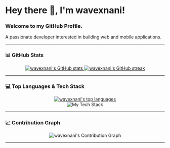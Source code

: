 # Hey there 👋, I'm wavexnani!

### Welcome to my GitHub Profile.

A passionate developer interested in building web and mobile applications.

---

### 📊 GitHub Stats

<p align="center">
  <a href="https://github.com/wavexnani">
    <img src="https://github-readme-stats.vercel.app/api?username=wavexnani&show_icons=true&theme=tokyonight&hide_border=true&border_radius=12" alt="wavexnani's GitHub stats" />
  </a>
  <a href="https://github.com/wavexnani">
    <img src="https://github-readme-streak-stats.herokuapp.com/?user=wavexnani&theme=tokyonight&hide_border=true&border_radius=12" alt="wavexnani's GitHub streak" />
  </a>
</p>

---

### 💻 Top Languages & Tech Stack

<p align="center">
  <a href="https://github.com/wavexnani">
    <img src="https://github-readme-stats.vercel.app/api/top-langs/?username=wavexnani&layout=compact&theme=tokyonight&hide_border=true&border_radius=12" alt="wavexnani's top languages" />
  </a>
  <br>
  <img src="https://skillicons.dev/icons?i=js,ts,html,css,react,nextjs,nodejs,python,flask,dart,flutter,mysql,firebase,git,github,linux&perline=8" alt="My Tech Stack" />
</p>

---

### 📈 Contribution Graph

<p align="center">
  <img src="https://github-readme-activity-graph.vercel.app/graph?username=wavexnani&theme=tokyo-night&area=true&hide_border=true" alt="wavexnani's Contribution Graph" />
</p>

---
